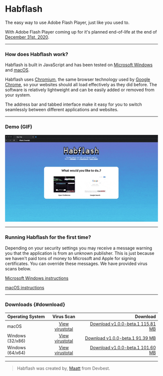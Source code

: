 # Habflash
The easy way to use Adobe Flash Player, just like you used to.

With Adobe Flash Player coming up for it's planned end-of-life at the end of [December 31st, 2020][1].

---

### How does Habflash work?
Habflash is built in JavaScript and has been tested on [Microsoft Windows][2] and [macOS][3].

Habflash uses [Chromium][4], the same browser technology used by [Google Chrome][4], so your websites should all load effectively as they did before. The software is relatively lightweight and can be easily added or removed from your system.

The address bar and tabbed interface make it easy for you to switch seamlessly between different applications and websites.

---

### Demo (GIF)
![Demo](https://raw.githubusercontent.com/RetroResources/Habflash/main/demo.gif)

---

### Running Habflash for the first time?
Depending on your security settings you may receive a message warning you that the application is from an unknown publisher. This is just because we haven't paid tons of money to Microsoft and Apple for signing certificates. You can override these messages. We have provided virus scans below.

[Microsoft Windows instructions][6]

[macOS instructions][7]

---

### Downloads {#download}

| Operating System   |      Virus Scan      |  Download |
|----------|:-------------:|------:|
| macOS |  [View virustotal][8] | [Download v1.0.0-beta.1 115.81 MB][9] |
| Windows (32/x86) |  [View virustotal][10] | [Download v1.0.0-beta.1 91.39 MB][11] |
| Windows (64/x64) |  [View virustotal][12] | [Download v1.0.0-beta.1 101.60 MB][13] |

---

> Habflash was created by, [Maatt][14] from Devbest.


[1]: https://www.adobe.com/products/flashplayer/end-of-life.html
[2]: https://en.wikipedia.org/wiki/Microsoft_Windows
[3]: https://en.wikipedia.org/wiki/MacOS
[4]: https://en.wikipedia.org/wiki/Chromium_(web_browser)
[5]: https://en.wikipedia.org/wiki/Google_Chrome
[6]: https://www.pcworld.com/article/3197443/how-to-get-past-windows-defender-smartscreen-in-windows-10.html
[7]: https://www.imore.com/how-open-apps-anywhere-macos-catalina-and-mojave
[8]: https://www.virustotal.com/gui/file/f78ee57069aa717a8e45fc3ceb3c29f72766493a3d01d8bf949fb5d16df7fe61/detection
[9]: https://github.com/RetroResources/Habflash/releases/download/v1.0.0-beta.1/Habflash.dmg
[10]: https://www.virustotal.com/gui/file/409edda02f28beadb418a0e4418538e5a57263c30a6cc72db7ddb41877084799/detection
[11]: https://github.com/RetroResources/Habflash/releases/download/v1.0.0-beta.1/Habflash_32.exe
[12]: https://www.virustotal.com/gui/file/fe3fafacbc9deb5a1e5c0037335d5716e657a2839ac5d034eda517e4f25e7214/detection
[13]: https://github.com/RetroResources/Habflash/releases/download/v1.0.0-beta.1/Habflash_64.exe
[14]: https://devbest.com/threads/habflash-the-easy-way-to-use-flash-just-like-you-used-to.91405